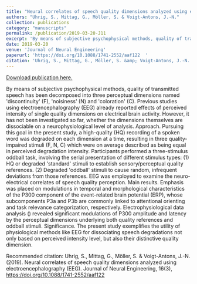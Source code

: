 ```yaml
---
title: "Neural correlates of speech quality dimensions analyzed using electroencephalography (EEG)"
authors: "Uhrig, S., Mittag, G., Möller, S. & Voigt-Antons, J.-N."
collection: publications
category: "manuscripts"
permalink: /publication/2019-03-20-J11
excerpt: 'By means of subjective psychophysical methods, quality of transmitted speech has been decomposed into three perceptual dimensions named &apos;discontinuity&apos; (F), &apos;noisiness&apos; (N) and &apos;coloration&apos; (C). Previous studies using electroencephalography (EEG) already reported effects of perceived intensity of single quality dimensions on electrical brain activity. However, it has not been investigated so far, whether the dimensions themselves are dissociable on a neurophysiological level of analysis. Approach. Pursuing this goal in the present study, a high-quality (HQ) recording of a spoken word was degraded on each dimension at a time, resulting in three quality-impaired stimuli (F, N, C) which were on average described as being equal in perceived degradation intensity. Participants performed a three-stimulus oddball task, involving the serial presentation of different stimulus types: (1) HQ or degraded &apos;standard&apos; stimuli to establish sensory/perceptual quality references. (2) Degraded &apos;oddball&apos; stimuli to cause random, infrequent deviations from those references. EEG was employed to examine the neuro-electrical correlates of speech quality perception. Main results. Emphasis was placed on modulations in temporal and morphological characteristics of the P300 component of the event-related brain potential (ERP), whose subcomponents P3a and P3b are commonly linked to attentional orienting and task relevance categorization, respectively. Electrophysiological data analysis () revealed significant modulations of P300 amplitude and latency by the perceptual dimensions underlying both quality references and oddball stimuli. Significance. The present study exemplifies the utility of physiological methods like EEG for dissociating speech degradations not only based on perceived intensity level, but also their distinctive quality dimension.'
date: 2019-03-20
venue: 'Journal of Neural Engineering'
paperurl: 'https://doi.org/10.1088/1741-2552/aaf122  '
citation: 'Uhrig, S., Mittag, G., Möller, S. &amp; Voigt-Antons, J.-N. (2019). Neural correlates of speech quality dimensions analyzed using electroencephalography (EEG). Journal of Neural Engineering, 16(3), https://doi.org/10.1088/1741-2552/aaf122'
---
```


<a href='https://doi.org/10.1088/1741-2552/aaf122  '>Download publication here.</a>

By means of subjective psychophysical methods, quality of transmitted speech has been decomposed into three perceptual dimensions named &apos;discontinuity&apos; (F), &apos;noisiness&apos; (N) and &apos;coloration&apos; (C). Previous studies using electroencephalography (EEG) already reported effects of perceived intensity of single quality dimensions on electrical brain activity. However, it has not been investigated so far, whether the dimensions themselves are dissociable on a neurophysiological level of analysis. Approach. Pursuing this goal in the present study, a high-quality (HQ) recording of a spoken word was degraded on each dimension at a time, resulting in three quality-impaired stimuli (F, N, C) which were on average described as being equal in perceived degradation intensity. Participants performed a three-stimulus oddball task, involving the serial presentation of different stimulus types: (1) HQ or degraded &apos;standard&apos; stimuli to establish sensory/perceptual quality references. (2) Degraded &apos;oddball&apos; stimuli to cause random, infrequent deviations from those references. EEG was employed to examine the neuro-electrical correlates of speech quality perception. Main results. Emphasis was placed on modulations in temporal and morphological characteristics of the P300 component of the event-related brain potential (ERP), whose subcomponents P3a and P3b are commonly linked to attentional orienting and task relevance categorization, respectively. Electrophysiological data analysis () revealed significant modulations of P300 amplitude and latency by the perceptual dimensions underlying both quality references and oddball stimuli. Significance. The present study exemplifies the utility of physiological methods like EEG for dissociating speech degradations not only based on perceived intensity level, but also their distinctive quality dimension.

Recommended citation: Uhrig, S., Mittag, G., Möller, S. & Voigt-Antons, J.-N. (2019). Neural correlates of speech quality dimensions analyzed using electroencephalography (EEG). Journal of Neural Engineering, 16(3), https://doi.org/10.1088/1741-2552/aaf122